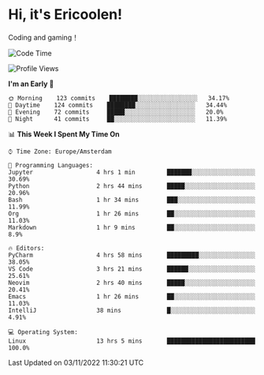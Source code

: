 # Hi, it's Ericoolen!
Coding and gaming！

<!--START_SECTION:waka-->
![Code Time](http://img.shields.io/badge/Code%20Time-506%20hrs%2043%20mins-blue)

![Profile Views](http://img.shields.io/badge/Profile%20Views-5-blue)

**I'm an Early 🐤** 

```text
🌞 Morning    123 commits    ████████░░░░░░░░░░░░░░░░░   34.17% 
🌆 Daytime    124 commits    ████████░░░░░░░░░░░░░░░░░   34.44% 
🌃 Evening    72 commits     █████░░░░░░░░░░░░░░░░░░░░   20.0% 
🌙 Night      41 commits     ██░░░░░░░░░░░░░░░░░░░░░░░   11.39%

```


📊 **This Week I Spent My Time On** 

```text
⌚︎ Time Zone: Europe/Amsterdam

💬 Programming Languages: 
Jupyter                  4 hrs 1 min         ███████░░░░░░░░░░░░░░░░░░   30.69% 
Python                   2 hrs 44 mins       █████░░░░░░░░░░░░░░░░░░░░   20.96% 
Bash                     1 hr 34 mins        ███░░░░░░░░░░░░░░░░░░░░░░   11.99% 
Org                      1 hr 26 mins        ██░░░░░░░░░░░░░░░░░░░░░░░   11.03% 
Markdown                 1 hr 9 mins         ██░░░░░░░░░░░░░░░░░░░░░░░   8.9%

🔥 Editors: 
PyCharm                  4 hrs 58 mins       █████████░░░░░░░░░░░░░░░░   38.05% 
VS Code                  3 hrs 21 mins       ██████░░░░░░░░░░░░░░░░░░░   25.61% 
Neovim                   2 hrs 40 mins       █████░░░░░░░░░░░░░░░░░░░░   20.41% 
Emacs                    1 hr 26 mins        ██░░░░░░░░░░░░░░░░░░░░░░░   11.03% 
IntelliJ                 38 mins             █░░░░░░░░░░░░░░░░░░░░░░░░   4.91%

💻 Operating System: 
Linux                    13 hrs 5 mins       █████████████████████████   100.0%

```


 Last Updated on 03/11/2022 11:30:21 UTC
<!--END_SECTION:waka-->

